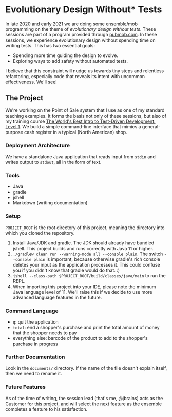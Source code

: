 # Evolutionary Design Without* Tests

In late 2020 and early 2021 we are doing some ensemble/mob programming on the theme of _evolutionary design without tests_. 
These sessions are part of a program provided through [pubmob.com](https://pubmob.com/offerings/jbrains-evolutionary-design-without-tests/).
In these sessions, we experience evolutionary design without spending time on writing tests. This has two essential goals:

- Spending more time guiding the design to evolve.
- Exploring ways to add safety without automated tests.

I believe that this constraint will nudge us towards tiny steps and relentless refactoring, especially code that reveals
its intent with uncommon effectiveness. We'll see!

## The Project

We're working on the Point of Sale system that I use as one of my standard teaching examples. It forms the basis not only
of these sessions, but also of my training course [The World's Best Intro to Test-Driven Development: Level 1](https://tdd.training).
We build a simple command-line interface that mimics a general-purpose cash register in a typical (North American) shop.

### Deployment Architecture

We have a standalone Java application that reads input from `stdin` and writes output to `stdout`, all in the form of text.

### Tools

- Java
- gradle
- jshell
- Markdown (writing documentation)

### Setup

`PROJECT_ROOT` is the root directory of this project, meaning the directory into which you cloned the repository.

1. Install Java/JDK and gradle. The JDK should already have bundled jshell. This project builds and runs correctly with Java 11 or higher.
1. `./gradlew clean run --warning-mode all --console plain`. The switch `--console plain` is important, because otherwise
gradle's rich console deletes your input as the application processes it. This could confuse you if you didn't know that
gradle would do that. :)
1. `jshell --class-path $PROJECT_ROOT/build/classes/java/main` to run the REPL.
1. When importing this project into your IDE, please note the minimum Java language level of 11. We'll raise this if we decide to use more advanced language features in the future.

### Command Language

- `q`: quit the application
- `total`: end a shopper's purchase and print the total amount of money that the shopper needs to pay
- everything else: barcode of the product to add to the shopper's purchase in progress

### Further Documentation

Look in the `documents/` directory. If the name of the file doesn't explain itself, then we need to rename it.

### Future Features

As of the time of writing, the session lead (that's me, @jbrains) acts as the Customer for this project, and will
select the next feature as the ensemble completes a feature to his satisfaction.
